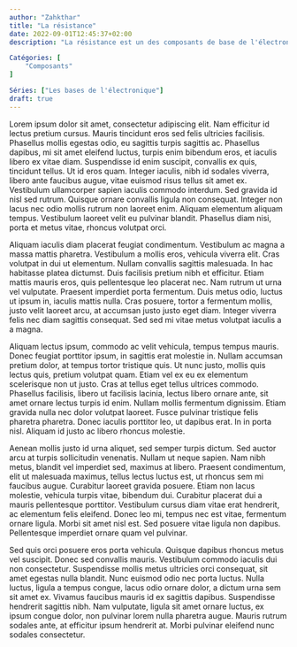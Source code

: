 ```yaml
---
author: "Zahkthar"
title: "La résistance"
date: 2022-09-01T12:45:37+02:00
description: "La résistance est un des composants de base de l'électronique, nous allons donc en faire un bref tour"

Catégories: [
    "Composants"
]

Séries: ["Les bases de l'électronique"]
draft: true
---
```


Lorem ipsum dolor sit amet, consectetur adipiscing elit. Nam efficitur id lectus pretium cursus. Mauris tincidunt eros sed felis ultricies facilisis. Phasellus mollis egestas odio, eu sagittis turpis sagittis ac. Phasellus dapibus, mi sit amet eleifend luctus, turpis enim bibendum eros, et iaculis libero ex vitae diam. Suspendisse id enim suscipit, convallis ex quis, tincidunt tellus. Ut id eros quam. Integer iaculis, nibh id sodales viverra, libero ante faucibus augue, vitae euismod risus tellus sit amet ex. Vestibulum ullamcorper sapien iaculis commodo interdum. Sed gravida id nisl sed rutrum. Quisque ornare convallis ligula non consequat. Integer non lacus nec odio mollis rutrum non laoreet enim. Aliquam elementum aliquam tempus. Vestibulum laoreet velit eu pulvinar blandit. Phasellus diam nisi, porta et metus vitae, rhoncus volutpat orci.

Aliquam iaculis diam placerat feugiat condimentum. Vestibulum ac magna a massa mattis pharetra. Vestibulum a mollis eros, vehicula viverra elit. Cras volutpat in dui ut elementum. Nullam convallis sagittis malesuada. In hac habitasse platea dictumst. Duis facilisis pretium nibh et efficitur. Etiam mattis mauris eros, quis pellentesque leo placerat nec. Nam rutrum ut urna vel vulputate. Praesent imperdiet porta fermentum. Duis metus odio, luctus ut ipsum in, iaculis mattis nulla. Cras posuere, tortor a fermentum mollis, justo velit laoreet arcu, at accumsan justo justo eget diam. Integer viverra felis nec diam sagittis consequat. Sed sed mi vitae metus volutpat iaculis a a magna.

Aliquam lectus ipsum, commodo ac velit vehicula, tempus tempus mauris. Donec feugiat porttitor ipsum, in sagittis erat molestie in. Nullam accumsan pretium dolor, at tempus tortor tristique quis. Ut nunc justo, mollis quis lectus quis, pretium volutpat quam. Etiam vel ex eu ex elementum scelerisque non ut justo. Cras at tellus eget tellus ultrices commodo. Phasellus facilisis, libero ut facilisis lacinia, lectus libero ornare ante, sit amet ornare lectus turpis id enim. Nullam mollis fermentum dignissim. Etiam gravida nulla nec dolor volutpat laoreet. Fusce pulvinar tristique felis pharetra pharetra. Donec iaculis porttitor leo, ut dapibus erat. In in porta nisl. Aliquam id justo ac libero rhoncus molestie.

Aenean mollis justo id urna aliquet, sed semper turpis dictum. Sed auctor arcu at turpis sollicitudin venenatis. Nullam ut neque sapien. Nam nibh metus, blandit vel imperdiet sed, maximus at libero. Praesent condimentum, elit ut malesuada maximus, tellus lectus luctus est, ut rhoncus sem mi faucibus augue. Curabitur laoreet gravida posuere. Etiam non lacus molestie, vehicula turpis vitae, bibendum dui. Curabitur placerat dui a mauris pellentesque porttitor. Vestibulum cursus diam vitae erat hendrerit, ac elementum felis eleifend. Donec leo mi, tempus nec est vitae, fermentum ornare ligula. Morbi sit amet nisl est. Sed posuere vitae ligula non dapibus. Pellentesque imperdiet ornare quam vel pulvinar.

Sed quis orci posuere eros porta vehicula. Quisque dapibus rhoncus metus vel suscipit. Donec sed convallis mauris. Vestibulum commodo iaculis dui non consectetur. Suspendisse mollis metus ultricies orci consequat, sit amet egestas nulla blandit. Nunc euismod odio nec porta luctus. Nulla luctus, ligula a tempus congue, lacus odio ornare dolor, a dictum urna sem sit amet ex. Vivamus faucibus mauris id ex sagittis dapibus. Suspendisse hendrerit sagittis nibh. Nam vulputate, ligula sit amet ornare luctus, ex ipsum congue dolor, non pulvinar lorem nulla pharetra augue. Mauris rutrum sodales ante, at efficitur ipsum hendrerit at. Morbi pulvinar eleifend nunc sodales consectetur. 